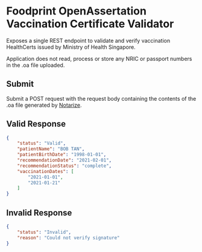 # Foodprint OpenAssertation Vaccination Certificate Validator

Exposes a single REST endpoint to validate and verify vaccination HealthCerts issued by Ministry of Health Singapore.

Application does not read, process or store any NRIC or passport numbers in the .oa file uploaded.

## Submit

Submit a POST request with the request body containing the contents of the .oa file generated by [Notarize](https://www.notarise.gov.sg/vac).

## Valid Response

```json
{
    "status": "Valid",
    "patientName": "BOB TAN",
    "patientBirthDate": "1998-01-01",
    "recommendationDate": "2021-02-01",
    "recommendationStatus": "complete",
    "vaccinationDates": [
        "2021-01-01",
        "2021-01-21"
    ]
}
```

## Invalid Response

```json
{
    "status": "Invalid",
    "reason": "Could not verify signature"
}
```
